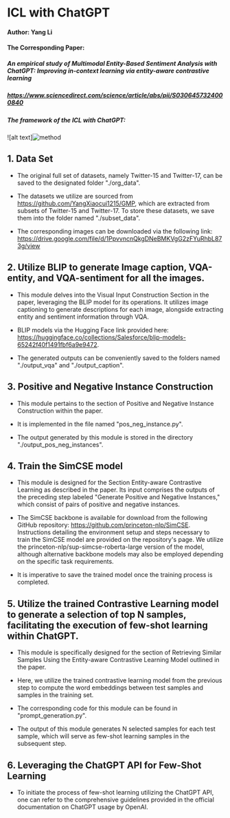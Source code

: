 # ICL with ChatGPT
#### Author: Yang Li
#### The Corresponding Paper: 
##### An empirical study of Multimodal Entity-Based Sentiment Analysis with ChatGPT: Improving in-context learning via entity-aware contrastive learning
##### https://www.sciencedirect.com/science/article/abs/pii/S0306457324000840

##### The framework of the ICL with ChatGPT: 
![alt text]![method](https://github.com/yangli-hub/ICL-with-ChatGPT/assets/70850281/51aab505-0460-463c-b306-67ce4335c3e9)

## 1. Data Set
- The original full set of datasets, namely Twitter-15 and Twitter-17, can be saved to the designated folder "./org_data". 
   
- The datasets we utilize are sourced from https://github.com/YangXiaocui1215/GMP, which are extracted from subsets of Twitter-15 and Twitter-17. To store these datasets, we save them into the folder named "./subset_data".

- The corresponding images can be downloaded via the following link:
https://drive.google.com/file/d/1PpvvncnQkgDNeBMKVgG2zFYuRhbL873g/view


## 2. Utilize BLIP to generate Image caption, VQA-entity, and VQA-sentiment for all the images.
- This module delves into the Visual Input Construction Section in the paper, leveraging the BLIP model for its operations. It utilizes image captioning to generate descriptions for each image, alongside extracting entity and sentiment information through VQA.

- BLIP models via the Hugging Face link provided here: https://huggingface.co/collections/Salesforce/blip-models-65242f40f1491fbf6a9e9472.
   
- The generated outputs can be conveniently saved to the folders named "./output_vqa" and "./output_caption". 

## 3. Positive and Negative Instance Construction
- This module pertains to the section of Positive and Negative Instance Construction within the paper. 

- It is implemented in the file named "pos_neg_instance.py". 

- The output generated by this module is stored in the directory "./output_pos_neg_instances".

## 4. Train the SimCSE model
- This module is designed for the Section Entity-aware Contrastive Learning as described in the paper. Its input comprises the outputs of the preceding step labeled "Generate Positive and Negative Instances," which consist of pairs of positive and negative instances.
  
- The SimCSE backbone is available for download from the following GitHub repository: https://github.com/princeton-nlp/SimCSE. Instructions detailing the environment setup and steps necessary to train the SimCSE model are provided on the repository's page. We utilize the princeton-nlp/sup-simcse-roberta-large version of the model, although alternative backbone models may also be employed depending on the specific task requirements.

- It is imperative to save the trained model once the training process is completed.

## 5. Utilize the trained Contrastive Learning model to generate a selection of top N samples, facilitating the execution of few-shot learning within ChatGPT.
- This module is specifically designed for the section of Retrieving Similar Samples Using the Entity-aware Contrastive Learning Model outlined in the paper.
   
- Here, we utilize the trained contrastive learning model from the previous step to compute the word embeddings between test samples and samples in the training set.
   
- The corresponding code for this module can be found in "prompt_generation.py".

- The output of this module generates N selected samples for each test sample, which will serve as few-shot learning samples in the subsequent step.

## 6. Leveraging the ChatGPT API for Few-Shot Learning
- To initiate the process of few-shot learning utilizing the ChatGPT API, one can refer to the comprehensive guidelines provided in the official documentation on ChatGPT usage by OpenAI. 
